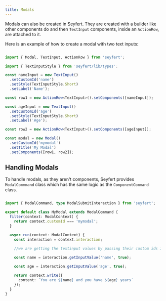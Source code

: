 ```yaml
---
title: Modals
---
```


Modals can also be created in Seyfert. They are created with a builder like other components do and then `TextInput` components, inside an `ActionRow`, are attached to it.

Here is an example of how to create a modal with two text inputs:

```ts showLineNumbers copy

import { Modal, TextInput, ActionRow } from 'seyfert';

import { TextInputStyle } from 'seyfert/lib/types';

const nameInput = new TextInput()
  .setCustomId('name')
  .setStyle(TextInputStyle.Short)
  .setLabel('Name');

const row1 = new ActionRow<TextInput>().setComponents([nameInput]);

const ageInput = new TextInput()
  .setCustomId('age')
  .setStyle(TextInputStyle.Short)
  .setLabel('Age');

const row2 = new ActionRow<TextInput>().setComponents([ageInput]);

const modal = new Modal()
  .setCustomId('mymodal')
  .setTitle('My Modal')
  .setComponents([row1, row2]);


```

## Handling Modals

To handle modals, as they aren't components, Seyfert provides `ModalCommmand` class which has the same logic as the `ComponentCommand` class.

```ts showLineNumbers copy

import { ModalCommand, type ModalSubmitInteraction } from 'seyfert';

export default class MyModal extends ModalCommand {
  filter(context: ModalContext) {
    return context.customId === 'mymodal';
  }

  async run(context: ModalContext) {
    const interaction = context.interaction;
    
    //we are getting the textinput values by passing their custom ids in the getInputValue method.

    const name = interaction.getInputValue('name', true);

    const age = interaction.getInputValue('age', true);

    return context.write({
      content: `You are ${name} and you have ${age} years`
    });
  }
}

```
